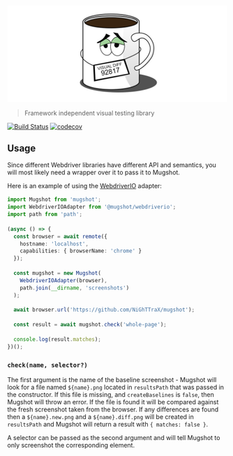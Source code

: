 ![logo](logo.png)

> Framework independent visual testing library

[![Build Status](https://travis-ci.com/NiGhTTraX/mugshot.svg?branch=master)](https://travis-ci.com/NiGhTTraX/mugshot) [![codecov](https://codecov.io/gh/NiGhTTraX/mugshot/branch/master/graph/badge.svg)](https://codecov.io/gh/NiGhTTraX/mugshot)

## Usage

Since different Webdriver libraries have different API and semantics, you will most likely need a wrapper over it to pass it to Mugshot.

Here is an example of using the [WebdriverIO](https://webdriver.io/) adapter:

```typescript
import Mugshot from 'mugshot';
import WebdriverIOAdapter from '@mugshot/webdriverio';
import path from 'path';

(async () => {
  const browser = await remote({
    hostname: 'localhost',
    capabilities: { browserName: 'chrome' }
  });
  
  const mugshot = new Mugshot(
    WebdriverIOAdapter(browser),
    path.join(__dirname, 'screenshots')
  );
  
  await browser.url('https://github.com/NiGhTTraX/mugshot');
  
  const result = await mugshot.check('whole-page');
  
  console.log(result.matches);
})();
```


### `check(name, selector?)`

The first argument is the name of the baseline screenshot - Mugshot will look for a file named `${name}.png` located in `resultsPath` that was passed in the constructor. If this file is missing, and `createBaselines` is `false`, then Mugshot will throw an error. If the file is found it will be compared against the fresh screenshot taken from the browser. If any differences are found then a `${name}.new.png` and a `${name}.diff.png` will be created in `resultsPath` and Mugshot will return a result with `{ matches: false }`.

A selector can be passed as the second argument and will tell Mugshot to only screenshot the corresponding element.
